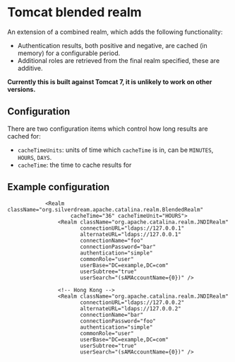 # Tomcat blended realm

An extension of a combined realm, which adds the following functionality:

- Authentication results, both positive and negative, are cached (in memory) for a configurable period.
- Additional roles are retrieved from the final realm specified, these are additive.

**Currently this is built against Tomcat 7, it is unlikely to work on other versions.**

## Configuration

There are two configuration items which control how long results are cached for:

- `cacheTimeUnits`: units of time which `cacheTime` is in, can be `MINUTES`, `HOURS`, `DAYS`.
- `cacheTime`: the time to cache results for

## Example configuration

```
            <Realm className="org.silverdream.apache.catalina.realm.BlendedRealm"
                    cacheTime="36" cacheTimeUnit="HOURS">
                <Realm className="org.apache.catalina.realm.JNDIRealm"
                       connectionURL="ldaps://127.0.0.1"
                       alternateURL="ldaps://127.0.0.1"
                       connectionName="foo"
                       connectionPassword="bar"
                       authentication="simple"
                       commonRole="user"                                                 
                       userBase="DC=example,DC=com"
                       userSubtree="true"
                       userSearch="(sAMAccountName={0})" />

                <!-- Hong Kong -->
                <Realm className="org.apache.catalina.realm.JNDIRealm"
                       connectionURL="ldaps://127.0.0.2"
                       alternateURL="ldaps://127.0.0.2"
                       connectionName="bar"
                       connectionPassword="foo"
                       authentication="simple"
                       commonRole="user"
                       userBase="DC=example,DC=com"
                       userSubtree="true"
                       userSearch="(sAMAccountName={0})" />
```

